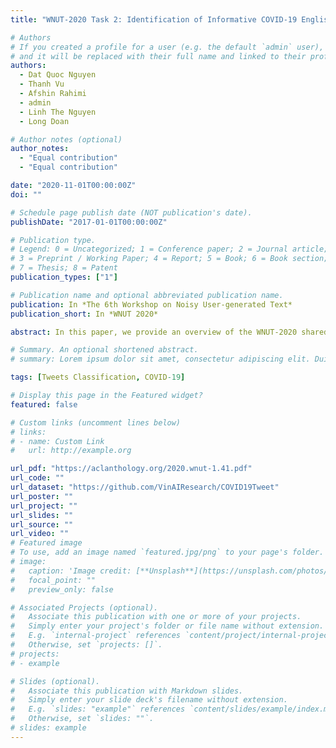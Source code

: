 ```yaml
---
title: "WNUT-2020 Task 2: Identification of Informative COVID-19 English Tweets"

# Authors
# If you created a profile for a user (e.g. the default `admin` user), write the username (folder name) here
# and it will be replaced with their full name and linked to their profile.
authors:
  - Dat Quoc Nguyen
  - Thanh Vu
  - Afshin Rahimi
  - admin
  - Linh The Nguyen
  - Long Doan

# Author notes (optional)
author_notes:
  - "Equal contribution"
  - "Equal contribution"

date: "2020-11-01T00:00:00Z"
doi: ""

# Schedule page publish date (NOT publication's date).
publishDate: "2017-01-01T00:00:00Z"

# Publication type.
# Legend: 0 = Uncategorized; 1 = Conference paper; 2 = Journal article;
# 3 = Preprint / Working Paper; 4 = Report; 5 = Book; 6 = Book section;
# 7 = Thesis; 8 = Patent
publication_types: ["1"]

# Publication name and optional abbreviated publication name.
publication: In *The 6th Workshop on Noisy User-generated Text*
publication_short: In *WNUT 2020*

abstract: In this paper, we provide an overview of the WNUT-2020 shared task on the identification of informative COVID-19 English Tweets. We describe how we construct a corpus of 10K Tweets and organize the development and evaluation phases for this task. In addition, we also present a brief summary of results obtained from the final system evaluation submissions of 55 teams, finding that (i) many systems obtain very high performance, up to 0.91 F1 score, (ii) the majority of the submissions achieve substantially higher results than the baseline fastText (Joulin et al., 2017), and (iii) fine-tuning pre-trained language models on relevant language data followed by supervised training performs well in this task.

# Summary. An optional shortened abstract.
# summary: Lorem ipsum dolor sit amet, consectetur adipiscing elit. Duis posuere tellus ac convallis placerat. Proin tincidunt magna sed ex sollicitudin condimentum.

tags: [Tweets Classification, COVID-19]

# Display this page in the Featured widget?
featured: false

# Custom links (uncomment lines below)
# links:
# - name: Custom Link
#   url: http://example.org

url_pdf: "https://aclanthology.org/2020.wnut-1.41.pdf"
url_code: ""
url_dataset: "https://github.com/VinAIResearch/COVID19Tweet"
url_poster: ""
url_project: ""
url_slides: ""
url_source: ""
url_video: ""
# Featured image
# To use, add an image named `featured.jpg/png` to your page's folder.
# image:
#   caption: 'Image credit: [**Unsplash**](https://unsplash.com/photos/pLCdAaMFLTE)'
#   focal_point: ""
#   preview_only: false

# Associated Projects (optional).
#   Associate this publication with one or more of your projects.
#   Simply enter your project's folder or file name without extension.
#   E.g. `internal-project` references `content/project/internal-project/index.md`.
#   Otherwise, set `projects: []`.
# projects:
# - example

# Slides (optional).
#   Associate this publication with Markdown slides.
#   Simply enter your slide deck's filename without extension.
#   E.g. `slides: "example"` references `content/slides/example/index.md`.
#   Otherwise, set `slides: ""`.
# slides: example
---
```

